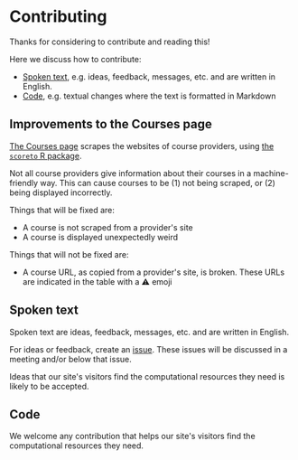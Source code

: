 # Contributing

Thanks for considering to contribute and reading this!

Here we discuss how to contribute:

- [Spoken text](#spoken-text), e.g. ideas, feedback, messages, etc.
  and are written in English.
- [Code](#code), e.g. textual changes where the text is formatted in Markdown

## Improvements to the Courses page

[The Courses page](https://nbisweden.github.io/SCoRe_user_doc/courses/)
scrapes the websites of course providers,
using [the `scoreto` R package](https://github.com/richelbilderbeek/scoreto).

Not all course providers give information about their
courses in a machine-friendly way. This can cause courses to be
(1) not being scraped, or (2) being displayed incorrectly.

Things that will be fixed are:

- A course is not scraped from a provider's site
- A course is displayed unexpectedly weird

Things that will not be fixed are:

- A course URL, as copied from a provider's site, is broken.
  These URLs are indicated in the table with a :warning: emoji

## Spoken text

Spoken text are ideas, feedback, messages, etc. and are written in English.

For ideas or feedback, create an
[issue](https://github.com/NBISweden/SCoRe_user_doc/issues).
These issues will be discussed in a meeting and/or below that issue.

Ideas that our site's visitors find the computational resources they need
is likely to be accepted.


## Code

We welcome any contribution that
helps our site's visitors find the computational resources they need.
